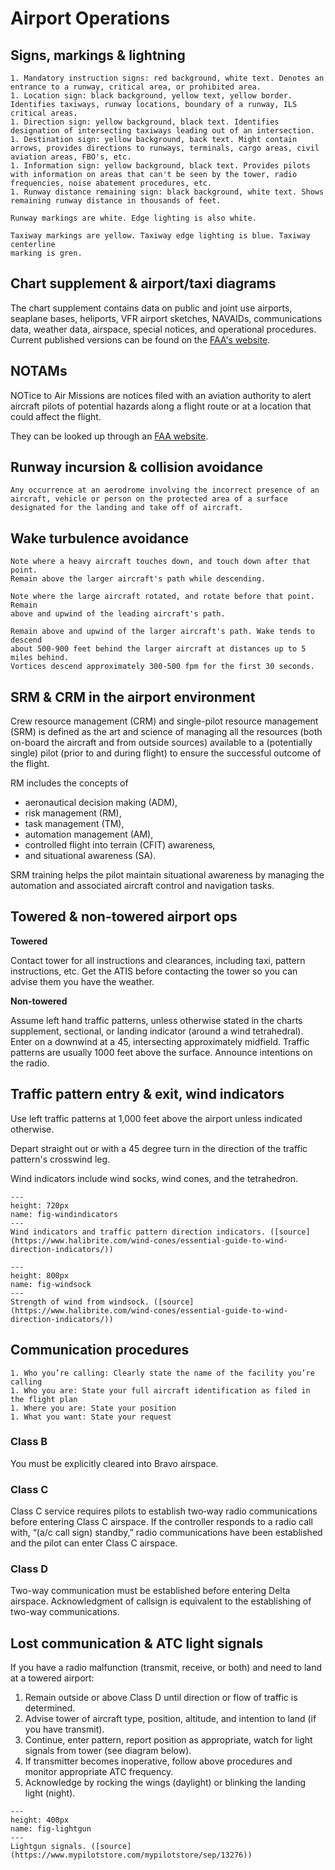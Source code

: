 # Airport Operations

## Signs, markings & lightning

```{dropdown} Six types of signs installed at airports
1. Mandatory instruction signs: red background, white text. Denotes an entrance to a runway, critical area, or prohibited area.
1. Location sign: black background, yellow text, yellow border. Identifies taxiways, runway locations, boundary of a runway, ILS critical areas.
1. Direction sign: yellow background, black text. Identifies designation of intersecting taxiways leading out of an intersection.
1. Destination sign: yellow background, back text. Might contain arrows, provides directions to runways, terminals, cargo areas, civil aviation areas, FBO's, etc.
1. Information sign: yellow background, black text. Provides pilots with information on areas that can't be seen by the tower, radio frequencies, noise abatement procedures, etc.
1. Runway distance remaining sign: black background, white text. Shows remaining runway distance in thousands of feet.
```

```{dropdown} Runway/taxiway marking colors
Runway markings are white. Edge lighting is also white.

Taxiway markings are yellow. Taxiway edge lighting is blue. Taxiway centerline
marking is gren.
```

## Chart supplement & airport/taxi diagrams

The chart supplement contains data on public and joint use airports, seaplane bases, heliports, VFR airport sketches, NAVAIDs, communications data, weather data, airspace, special notices, and operational procedures. Current published versions can be found on the [FAA's website](https://www.faa.gov/air_traffic/flight_info/aeronav/Digital_Products/dafd/).

## NOTAMs

NOTice to Air Missions are notices filed with an aviation authority to alert aircraft pilots of potential hazards along a flight route or at a location that could affect the flight.

They can be looked up through an [FAA website](https://notams.aim.faa.gov/notamSearch/).

## Runway incursion & collision avoidance

```{dropdown} Runway incursion
Any occurrence at an aerodrome involving the incorrect presence of an aircraft, vehicle or person on the protected area of a surface designated for the landing and take off of aircraft.
```

## Wake turbulence avoidance

```{dropdown} Arrival
Note where a heavy aircraft touches down, and touch down after that point.
Remain above the larger aircraft's path while descending.
```

```{dropdown} Departure
Note where the large aircraft rotated, and rotate before that point. Remain 
above and upwind of the leading aircraft's path.
```

```{dropdown} En route
Remain above and upwind of the larger aircraft's path. Wake tends to descend
about 500-900 feet behind the larger aircraft at distances up to 5 miles behind.
Vortices descend approximately 300-500 fpm for the first 30 seconds.
```

## SRM & CRM in the airport environment

Crew resource management (CRM) and single-pilot resource management (SRM) is defined as the art and science of managing all the resources (both on-board the aircraft and from outside sources) available to a (potentially single) pilot (prior to and during flight) to ensure the successful outcome of the flight.

RM includes the concepts of 
* aeronautical decision making (ADM), 
* risk management (RM), 
* task management (TM), 
* automation management (AM), 
* controlled flight into terrain (CFIT) awareness, 
* and situational awareness (SA). 

SRM training helps the pilot maintain situational awareness by managing the automation and associated aircraft control and navigation tasks. 

## Towered & non-towered airport ops

**Towered**

Contact tower for all instructions and clearances, including taxi, pattern instructions, etc. Get the ATIS before contacting the tower so you can advise them you have the weather.

**Non-towered**

Assume left hand traffic patterns, unless otherwise stated in the charts supplement, sectional, or landing indicator (around a wind tetrahedral). Enter on a downwind at a 45, intersecting approximately midfield. Traffic patterns are usually 1000 feet above the surface. Announce intentions on the radio.

## Traffic pattern entry & exit, wind indicators

Use left traffic patterns at 1,000 feet above the airport unless indicated otherwise. 

Depart straight out or with a 45 degree turn in the direction of the traffic pattern's crosswind leg.

Wind indicators include wind socks, wind cones, and the tetrahedron.

```{figure} ../../images/windindicators.jpg
---
height: 720px
name: fig-windindicators
---
Wind indicators and traffic pattern direction indicators. ([source](https://www.halibrite.com/wind-cones/essential-guide-to-wind-direction-indicators/))
```

```{figure} ../../images/windsock.jpg
---
height: 800px
name: fig-windsock
---
Strength of wind from windsock. ([source](https://www.halibrite.com/wind-cones/essential-guide-to-wind-direction-indicators/))
```


## Communication procedures

```{dropdown} 4 W's of ATC
1. Who you’re calling: Clearly state the name of the facility you’re calling
1. Who you are: State your full aircraft identification as filed in the flight plan
1. Where you are: State your position
1. What you want: State your request
```

### Class B

You must be explicitly cleared into Bravo airspace.

### Class C

Class C service requires pilots to establish two‐way radio communications before entering Class C airspace. If the controller responds to a radio call with, “(a/c call sign) standby,” radio communications have been established and the pilot can enter Class C airspace.

### Class D

Two-way communication must be established before entering Delta airspace.
Acknowledgment of callsign is equivalent to the establishing of two-way
communications.

## Lost communication & ATC light signals

If you have a radio malfunction (transmit, receive, or both) and need to land at a towered airport:

1. Remain outside or above Class D until direction or flow of traffic is determined.
1. Advise tower of aircraft type, position, altitude, and intention to land (if you have transmit).
1. Continue, enter pattern, report position as appropriate, watch for light signals from tower (see diagram below).
1. If transmitter becomes inoperative, follow above procedures and monitor appropriate ATC frequency. 
1. Acknowledge by rocking the wings (daylight) or blinking the landing light (night).

```{figure} ../../images/lightgun.jpg
---
height: 400px
name: fig-lightgun
---
Lightgun signals. ([source](https://www.mypilotstore.com/mypilotstore/sep/13276))
```
